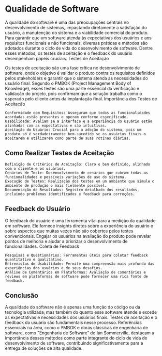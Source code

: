 # Qualidade de Software

A qualidade do software é uma das preocupações centrais no desenvolvimento de sistemas, impactando diretamente a satisfação do usuário, a manutenção do sistema e a viabilidade comercial do produto. Para garantir que um software atenda às expectativas dos usuários e aos requisitos funcionais e não funcionais, diversas práticas e métodos são adotados durante o ciclo de vida do desenvolvimento de software. Dentre esses métodos, os testes de aceitação e o feedback do usuário desempenham papéis cruciais.
Testes de Aceitação

Os testes de aceitação são uma fase crítica no desenvolvimento de software, onde o objetivo é validar o produto contra os requisitos definidos pelos stakeholders e garantir que o sistema atenda às necessidades do usuário final. Segundo o PMBOK (Project Management Body of Knowledge), esses testes são uma parte essencial da verificação e validação do projeto, pois confirmam que a solução trabalha como o esperado pelo cliente antes da implantação final.
Importância dos Testes de Aceitação

    Conformidade com Requisitos: Asseguram que todas as funcionalidades acordadas estão presentes e operam conforme especificado.
    Usabilidade: Avaliam se a interface e a experiência do usuário estão alinhadas com as expectativas e são intuitivas.
    Aceitação do Usuário: Crucial para a adoção do sistema, pois um produto só é verdadeiramente bem-sucedido se os usuários finais o aceitarem e utilizarem como parte de suas rotinas diárias.

## Como Realizar Testes de Aceitação

    Definição de Critérios de Aceitação: Claro e bem definido, alinhado com o cliente e os usuários.
    Cenários de Teste: Desenvolvimento de cenários que cubram todas as funcionalidades e possíveis variações de uso do sistema.
    Execução de Testes: Realização dos testes em um ambiente que simule o ambiente de produção o mais fielmente possível.
    Documentação de Resultados: Registro detalhado dos resultados, incluindo problemas identificados e feedback para correções.

## Feedback do Usuário

O feedback do usuário é uma ferramenta vital para a medição da qualidade em software. Ele fornece insights diretos sobre a experiência do usuário e sobre aspectos que muitas vezes não são cobertos pelos testes convencionais. Engajar os usuários na avaliação do produto pode revelar pontos de melhoria e ajudar a priorizar o desenvolvimento de funcionalidades.
Coleta de Feedback

    Pesquisas e Questionários: Ferramentas úteis para coletar feedback quantitativo e qualitativo.
    Entrevistas de Usabilidade: Permite uma compreensão mais profunda das experiências dos usuários e de seus desafios.
    Análise de Comentários em Plataformas: Avaliação de comentários e reviews em plataformas de software pode fornecer uma rica fonte de feedback.

## Conclusão

A qualidade do software não é apenas uma função do código ou da tecnologia utilizada, mas também do quanto esse software atende e excede as expectativas e necessidades dos usuários finais. Testes de aceitação e o feedback do usuário são fundamentais nesse processo. Referências essenciais na área, como o PMBOK e obras clássicas de engenharia de software, como "Engenharia de Software" de Ian Sommerville, destacam a importância desses métodos como parte integrante do ciclo de vida do desenvolvimento de software, contribuindo significativamente para a entrega de soluções de alta qualidade.